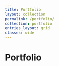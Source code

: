 ```yaml
---
title: Portfolio
layout: collection
permalink: /portfolio/
collection: portfolio
entries_layout: grid
classes: wide
---
```


# Portfolio